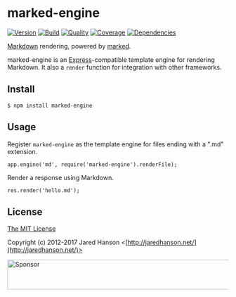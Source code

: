 # marked-engine

[![Version](https://img.shields.io/npm/v/marked-engine.svg?style=flat-square&label=version)](https://www.npmjs.com/package/marked-engine)
[![Build](https://img.shields.io/travis/jaredhanson/marked-engine.svg?style=flat-square)](https://travis-ci.org/jaredhanson/marked-engine)
[![Quality](https://img.shields.io/codeclimate/github/jaredhanson/marked-engine.svg?style=flat-square&label=quality)](https://codeclimate.com/github/jaredhanson/marked-engine)
[![Coverage](https://img.shields.io/coveralls/jaredhanson/marked-engine.svg?style=flat-square)](https://coveralls.io/r/jaredhanson/marked-engine)
[![Dependencies](https://img.shields.io/david/jaredhanson/marked-engine.svg?style=flat-square)](https://david-dm.org/jaredhanson/marked-engine)


[Markdown](http://daringfireball.net/projects/markdown/) rendering, powered by
[marked](https://github.com/chjj/marked).

marked-engine is an [Express](http://expressjs.com/)-compatible template engine
for rendering Markdown.  It also a `render` function for integration with other
frameworks.

## Install

    $ npm install marked-engine

## Usage

Register `marked-engine` as the template engine for files ending with a ".md"
extension.

    app.engine('md', require('marked-engine').renderFile);

Render a response using Markdown.

    res.render('hello.md');

## License

[The MIT License](http://opensource.org/licenses/MIT)

Copyright (c) 2012-2017 Jared Hanson <[http://jaredhanson.net/](http://jaredhanson.net/)>

<a target='_blank' rel='nofollow' href='https://app.codesponsor.io/link/vK9dyjRnnWsMzzJTQ57fRJpH/jaredhanson/marked-engine'>  <img alt='Sponsor' width='888' height='68' src='https://app.codesponsor.io/embed/vK9dyjRnnWsMzzJTQ57fRJpH/jaredhanson/marked-engine.svg' /></a>
